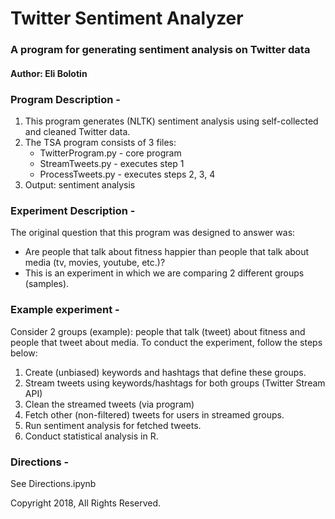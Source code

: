 # Twitter Sentiment Analyzer
### A program for generating sentiment analysis on Twitter data
#### Author: Eli Bolotin

### Program Description -

1. This program generates (NLTK) sentiment analysis using self-collected and cleaned Twitter data.
2. The TSA program consists of 3 files:
	* TwitterProgram.py - core program
	* StreamTweets.py - executes step 1 
	* ProcessTweets.py - executes steps 2, 3, 4
3. Output: sentiment analysis

### Experiment Description -

The original question that this program was designed to answer was:
* Are people that talk about fitness happier than people that talk about media (tv, movies, youtube, etc.)?
* This is an experiment in which we are comparing 2 different groups (samples).

### Example experiment -

Consider 2 groups (example): people that talk (tweet) about fitness and people that tweet about media. To conduct the experiment, follow the steps below:
1. Create (unbiased) keywords and hashtags that define these groups. 
2. Stream tweets using keywords/hashtags for both groups (Twitter Stream API)
3. Clean the streamed tweets (via program)
4. Fetch other (non-filtered) tweets for users in streamed groups.
5. Run sentiment analysis for fetched tweets.
6. Conduct statistical analysis in R.

### Directions -

See Directions.ipynb

Copyright 2018, All Rights Reserved.
